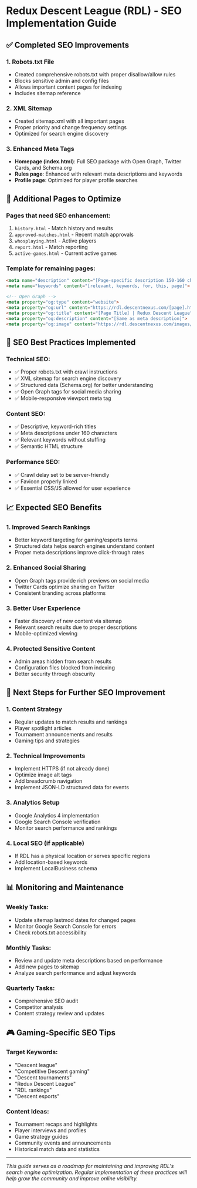 # Redux Descent League (RDL) - SEO Implementation Guide

## ✅ Completed SEO Improvements

### 1. Robots.txt File
- Created comprehensive robots.txt with proper disallow/allow rules
- Blocks sensitive admin and config files
- Allows important content pages for indexing
- Includes sitemap reference

### 2. XML Sitemap
- Created sitemap.xml with all important pages
- Proper priority and change frequency settings
- Optimized for search engine discovery

### 3. Enhanced Meta Tags
- **Homepage (index.html)**: Full SEO package with Open Graph, Twitter Cards, and Schema.org
- **Rules page**: Enhanced with relevant meta descriptions and keywords
- **Profile page**: Optimized for player profile searches

## 🔄 Additional Pages to Optimize

### Pages that need SEO enhancement:
1. `history.html` - Match history and results
2. `approved-matches.html` - Recent match approvals
3. `whosplaying.html` - Active players
4. `report.html` - Match reporting
5. `active-games.html` - Current active games

### Template for remaining pages:
```html
<meta name="description" content="[Page-specific description 150-160 chars]">
<meta name="keywords" content="[relevant, keywords, for, this, page]">

<!-- Open Graph -->
<meta property="og:type" content="website">
<meta property="og:url" content="https://rdl.descentnexus.com/[page].html">
<meta property="og:title" content="[Page Title] | Redux Descent League">
<meta property="og:description" content="[Same as meta description]">
<meta property="og:image" content="https://rdl.descentnexus.com/images/RDL.png">
```

## 🎯 SEO Best Practices Implemented

### Technical SEO:
- ✅ Proper robots.txt with crawl instructions
- ✅ XML sitemap for search engine discovery
- ✅ Structured data (Schema.org) for better understanding
- ✅ Open Graph tags for social media sharing
- ✅ Mobile-responsive viewport meta tag

### Content SEO:
- ✅ Descriptive, keyword-rich titles
- ✅ Meta descriptions under 160 characters
- ✅ Relevant keywords without stuffing
- ✅ Semantic HTML structure

### Performance SEO:
- ✅ Crawl delay set to be server-friendly
- ✅ Favicon properly linked
- ✅ Essential CSS/JS allowed for user experience

## 📈 Expected SEO Benefits

### 1. **Improved Search Rankings**
- Better keyword targeting for gaming/esports terms
- Structured data helps search engines understand content
- Proper meta descriptions improve click-through rates

### 2. **Enhanced Social Sharing**
- Open Graph tags provide rich previews on social media
- Twitter Cards optimize sharing on Twitter
- Consistent branding across platforms

### 3. **Better User Experience**
- Faster discovery of new content via sitemap
- Relevant search results due to proper descriptions
- Mobile-optimized viewing

### 4. **Protected Sensitive Content**
- Admin areas hidden from search results
- Configuration files blocked from indexing
- Better security through obscurity

## 🚀 Next Steps for Further SEO Improvement

### 1. **Content Strategy**
- Regular updates to match results and rankings
- Player spotlight articles
- Tournament announcements and results
- Gaming tips and strategies

### 2. **Technical Improvements**
- Implement HTTPS (if not already done)
- Optimize image alt tags
- Add breadcrumb navigation
- Implement JSON-LD structured data for events

### 3. **Analytics Setup**
- Google Analytics 4 implementation
- Google Search Console verification
- Monitor search performance and rankings

### 4. **Local SEO (if applicable)**
- If RDL has a physical location or serves specific regions
- Add location-based keywords
- Implement LocalBusiness schema

## 📊 Monitoring and Maintenance

### Weekly Tasks:
- Update sitemap lastmod dates for changed pages
- Monitor Google Search Console for errors
- Check robots.txt accessibility

### Monthly Tasks:
- Review and update meta descriptions based on performance
- Add new pages to sitemap
- Analyze search performance and adjust keywords

### Quarterly Tasks:
- Comprehensive SEO audit
- Competitor analysis
- Content strategy review and updates

## 🎮 Gaming-Specific SEO Tips

### Target Keywords:
- "Descent league"
- "Competitive Descent gaming"
- "Descent tournaments"
- "Redux Descent League"
- "RDL rankings"
- "Descent esports"

### Content Ideas:
- Tournament recaps and highlights
- Player interviews and profiles
- Game strategy guides
- Community events and announcements
- Historical match data and statistics

---

*This guide serves as a roadmap for maintaining and improving RDL's search engine optimization. Regular implementation of these practices will help grow the community and improve online visibility.*

